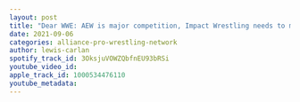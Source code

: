 ```yaml
---
layout: post
title: "Dear WWE: AEW is major competition, Impact Wrestling needs to make a big splash, NJPW G1 update"
date: 2021-09-06
categories: alliance-pro-wrestling-network
author: lewis-carlan
spotify_track_id: 3OksjuVOWZQbfnEU93bRSi
youtube_video_id: 
apple_track_id: 1000534476110
youtube_metadata: 
---
```

